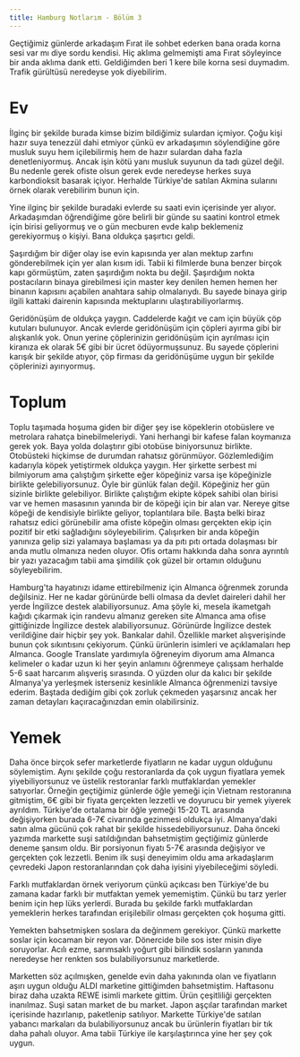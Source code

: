 ```yaml
---
title: Hamburg Notlarım - Bölüm 3
---
```


Geçtiğimiz günlerde arkadaşım Fırat ile sohbet ederken bana orada korna sesi var mı diye sordu kendisi. Hiç aklıma gelmemişti ama Fırat söyleyince bir anda aklıma dank etti. Geldiğimden beri 1 kere bile korna sesi duymadım. Trafik gürültüsü neredeyse yok diyebilirim.

# Ev

İlginç bir şekilde burada kimse bizim bildiğimiz sulardan içmiyor. Çoğu kişi hazır suya tenezzül dahi etmiyor çünkü ev arkadaşımın söylendiğine göre musluk suyu hem içilebilirmiş hem de hazır sulardan daha fazla denetleniyormuş. Ancak işin kötü yanı musluk suyunun da tadı güzel değil. Bu nedenle gerek ofiste olsun gerek evde neredeyse herkes suya karbondioksit basarak içiyor. Herhalde Türkiye'de satılan Akmina sularını örnek olarak verebilirim bunun için.

Yine ilginç bir şekilde buradaki evlerde su saati evin içerisinde yer alıyor. Arkadaşımdan öğrendiğime göre belirli bir günde su saatini kontrol etmek için birisi geliyormuş ve o gün mecburen evde kalıp beklemeniz gerekiyormuş o kişiyi. Bana oldukça şaşırtıcı geldi. 

Şaşırdığım bir diğer olay ise evin kapısında yer alan mektup zarfını gönderebilmek için yer alan kısım idi. Tabii ki filmlerde buna benzer birçok kapı görmüştüm, zaten şaşırdığım nokta bu  değil. Şaşırdığım nokta postacıların binaya girebilmesi için master key denilen hemen hemen her binanın kapısını açabilen anahtara sahip olmalarıydı. Bu sayede binaya girip ilgili kattaki dairenin kapısında mektuplarını ulaştırabiliyorlarmış.

Geridönüşüm de oldukça yaygın. Caddelerde kağıt ve cam için büyük çöp kutuları bulunuyor. Ancak evlerde geridönüşüm için çöpleri ayırma gibi bir alışkanlık yok. Onun yerine çöplerinizin geridönüşüm için ayrılması için kiranıza ek olarak 5€ gibi bir ücret ödüyormuşsunuz. Bu sayede çöplerini karışık bir şekilde atıyor, çöp firması da geridönüşüme uygun bir şekilde çöplerinizi ayırıyormuş.

# Toplum

Toplu taşımada hoşuma giden bir diğer şey ise köpeklerin otobüslere ve metrolara rahatça binebilmeleriydi. Yani herhangi bir kafese falan koymanıza gerek yok. Baya yolda dolaştırır gibi otobüse biniyorsunuz birlikte. Otobüsteki hiçkimse de durumdan rahatsız görünmüyor. Gözlemlediğim kadarıyla köpek yetiştirmek oldukça yaygın. Her şirkette serbest mi bilmiyorum ama çalıştığım şirkette eğer köpeğiniz varsa işe köpeğinizle birlikte gelebiliyorsunuz. Öyle bir günlük falan değil. Köpeğiniz her gün sizinle birlikte gelebiliyor. Birlikte çalıştığım ekipte köpek sahibi olan birisi var ve hemen masasının yanında bir de köpeği için bir alan var. Nereye gitse köpeği de kendisiyle birlikte geliyor, toplantılara bile. Başta belki biraz rahatsız edici görünebilir ama ofiste köpeğin olması gerçekten ekip için pozitif bir etki sağladığını söyleyebilirim. Çalışırken bir anda köpeğin yanınıza gelip sizi yalamaya başlaması ya da pıtı pıtı ortada dolaşması bir anda mutlu olmanıza neden oluyor. Ofis ortamı hakkında daha sonra ayrıntılı bir yazı yazacağım tabii ama şimdilik çok güzel bir ortamın olduğunu söyleyebilirim.

Hamburg'ta hayatınızı idame ettirebilmeniz için Almanca öğrenmek zorunda değilsiniz. Her ne kadar görünürde belli olmasa da devlet daireleri dahil her yerde İngilizce destek alabiliyorsunuz. Ama şöyle ki, mesela ikametgah kağıdı çıkarmak için randevu almanız gereken site Almanca ama ofise gittiğinizde İngilizce destek alabiliyorsunuz. Görünürde İngilizce destek verildiğine dair hiçbir şey yok. Bankalar dahil. Özellikle market alışverişinde bunun çok sıkıntısını çekiyorum. Çünkü ürünlerin isimleri ve açıklamaları hep Almanca. Google Translate yardımıyla öğreneyim diyorum ama Almanca kelimeler o kadar uzun ki her şeyin anlamını öğrenmeye çalışsam herhalde 5-6 saat harcarım alışveriş sırasında. O yüzden olur da kalıcı bir şekilde Almanya'ya yerleşmek isterseniz kesinlikle Almanca öğrenmenizi tavsiye ederim. Baştada dediğim gibi çok zorluk çekmeden yaşarsınız ancak her zaman detayları kaçıracağınızdan emin olabilirsiniz. 


# Yemek

Daha önce birçok sefer marketlerde fiyatların ne kadar uygun olduğunu söylemiştim. Aynı şekilde çoğu restoranlarda da çok uygun fiyatlara yemek yiyebiliyorsunuz ve üstelik restoranlar farklı mutfaklardan yemekler satıyorlar. Örneğin geçtiğimiz günlerde öğle yemeği için Vietnam restoranına gitmiştim, 6€ gibi bir fiyata gerçekten lezzetli ve doyurucu bir yemek yiyerek ayrıldım. Türkiye'de ortalama bir öğle yemeği 15-20 TL arasında değişiyorken burada 6-7€ civarında gezinmesi oldukça iyi. Almanya'daki satın alma gücünü çok rahat bir şekilde hissedebiliyorsunuz. Daha önceki yazımda markette suşi satıldığından bahsetmiştim geçtiğimiz günlerde deneme şansım oldu. Bir porsiyonun fiyatı 5-7€ arasında değişiyor ve gerçekten çok lezzetli. Benim ilk suşi deneyimim oldu ama arkadaşlarım çevredeki Japon restoranlarından çok daha iyisini yiyebileceğimi söyledi. 

Farklı mutfaklardan örnek veriyorum çünkü açıkcası ben Türkiye'de bu zamana kadar farklı bir mutfaktan yemek yememiştim. Çünkü bu tarz yerler benim için hep lüks yerlerdi. Burada bu şekilde farklı mutfaklardan yemeklerin herkes tarafından erişilebilir olması gerçekten çok hoşuma gitti. 

Yemekten bahsetmişken soslara da değinmem gerekiyor. Çünkü markette soslar için kocaman bir reyon var. Dönercide bile sos ister misin diye soruyorlar. Acılı ezme, sarımsaklı yoğurt gibi bilindik sosların yanında neredeyse her renkten sos bulabiliyorsunuz marketlerde. 

Marketten söz açılmışken, genelde evin daha yakınında olan ve fiyatların aşırı uygun olduğu ALDI marketine gittiğimden bahsetmiştim. Haftasonu biraz daha uzakta REWE isimli markete gittim. Ürün çeşitliliği gerçekten inanılmaz. Suşi satan market de bu market. Japon aşçılar tarafından market içerisinde hazırlanıp, paketlenip satılıyor. Markette Türkiye'de satılan yabancı markaları da bulabiliyorsunuz ancak bu ürünlerin fiyatları bir tık daha pahalı oluyor. Ama tabii Türkiye ile karşılaştırınca yine her şey çok uygun.